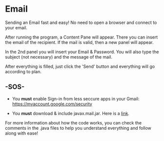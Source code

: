 # Email
Sending an Email fast and easy! No need to open a browser and connect to your email.

After running the program, a Content Pane will appear. There you can insert the email of the recipient. If the mail is valid, then a new panel will appear. 

In the 2nd panel you will insert your Email & Password. You will also type the subject (not necessary) and the message of the mail.

After everything is filled, just click the 'Send' button and everything will go according to plan.

## -SOS-
- You **must** enable Sign-in from less seccure apps in your Gmail: https://myaccount.google.com/security

- You **must** download & include javax.mail.jar. Here is a <a href="https://javaee.github.io/javamail/">link</a>.

For more information about how the code works, you can check the comments in the .java files to help you understand everything and follow along with ease!
